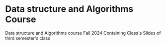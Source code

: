 # Data structure and Algorithms Course
Data structure and Algorithms course Fall 2024
Containing Class's Slides of third semester's class

